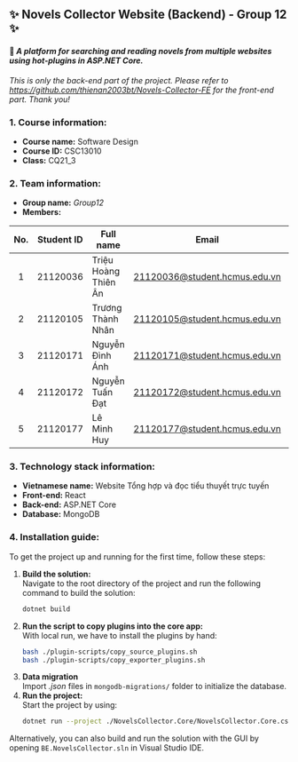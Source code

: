 ## ✨ Novels Collector Website (Backend) - Group 12 ✨
#### 📖 *A platform for searching and reading novels from multiple websites using hot-plugins in ASP.NET Core.* 
*This is only the back-end part of the project. Please refer to https://github.com/thienan2003bt/Novels-Collector-FE for the front-end part. Thank you!*
### 1. Course information:
- **Course name:** Software Design
- **Course ID:** CSC13010
- **Class:** CQ21_3

### 2. Team information:
- **Group name:** *Group12*
- **Members:**

| No. | Student ID |       Full name      |             Email             |    Role    |
|:---:|:----------:|----------------------|-------------------------------|------------|
|  1  |  21120036  | Triệu Hoàng Thiên Ân | 21120036@student.hcmus.edu.vn | Front-end  |
|  2  |  21120105  | Trương Thành Nhân    | 21120105@student.hcmus.edu.vn | BA, Tester |
|  3  |  21120171  | Nguyễn Đình Ánh      | 21120171@student.hcmus.edu.vn | Back-end   |
|  4  |  21120172  | Nguyễn Tuấn Đạt      | 21120172@student.hcmus.edu.vn | Back-end   |
|  5  |  21120177  | Lê Minh Huy          | 21120177@student.hcmus.edu.vn | Front-end  |

### 3. Technology stack information:
- **Vietnamese name:** Website Tổng hợp và đọc tiểu thuyết trực tuyến
- **Front-end:** React
- **Back-end:** ASP.NET Core
- **Database:** MongoDB

### 4. Installation guide:
To get the project up and running for the first time, follow these steps:
1. **Build the solution:**\
	Navigate to the root directory of the project and run the following command to build the solution:
	```bash
	dotnet build
	```
2. **Run the script to copy plugins into the core app:**\
	With local run, we have to install the plugins by hand:
	```bash
	bash ./plugin-scripts/copy_source_plugins.sh
	bash ./plugin-scripts/copy_exporter_plugins.sh
	```
3. **Data migration**\
	Import *.json* files in `mongodb-migrations/` folder to initialize the database. 
4. **Run the project:**\
	Start the project by using:
	```bash
	dotnet run --project ./NovelsCollector.Core/NovelsCollector.Core.csproj
	```

Alternatively, you can also build and run the solution with the GUI by opening `BE.NovelsCollector.sln` in Visual Studio IDE.

